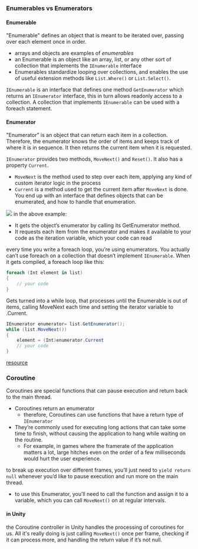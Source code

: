 
### Enumerables vs Enumerators
#### Enumerable
"Enumerable" defines an object that is meant to be iterated over, passing over each element once in order.
- arrays and objects are examples of *enumerables*
- an Enumerable is an object like an array, list, or any other sort of collection that implements the `IEnumerable` interface
- Enumerables standardize looping over collections, and enables the use of useful extension methods like `List.Where()` or `List.Select()`.

`IEnumerable` is an interface that defines one method `GetEnumerator` which returns an `IEnumerator` interface, this in turn allows readonly access to a collection. A collection that implements `IEnumerable` can be used with a foreach statement.

#### Enumerator
"Enumerator" is an object that can return each item in a collection. Therefore, the enumerator knows the order of items and keeps track of where it is in sequence. It then returns the current item when it is requested.

`IEnumerator` provides two methods, `MoveNext()` and `Reset()`. It also has a property `Current`. 
- `MoveNext` is the method used to step over each item, applying any kind of custom iterator logic in the process
- `Current` is a method used to get the current item after `MoveNext` is done. You end up with an interface that defines objects that can be enumerated, and how to handle that enumeration.

![](/assets/images/2021-08-24-12-52-32.png)
in the above example:

- It gets the object’s enumerator by calling its GetEnumerator method.
- It requests each item from the enumerator and makes it available to your code as the iteration variable, which your code can read

every time you write a foreach loop, you’re using enumerators. You actually can’t use foreach on a collection that doesn’t implement `IEnumerable`. When it gets compiled, a foreach loop like this:

```cs
foreach (Int element in list)
{
    // your code
}
```

Gets turned into a while loop, that processes until the Enumerable is out of items, calling MoveNext each time and setting the iterator variable to .Current.

```cs
IEnumerator enumerator= list.GetEnumerator();
while (list.MoveNext())
{
    element = (Int)enumerator.Current
    // your code
}
```

[resource](https://www.csharpstar.com/difference-between-ienumerator-and-ienumerable-interface-csharp/)

### Coroutine
Coroutines are special functions that can pause execution and return back to the main thread.
- Coroutines return an enumerator
    - therefore, Coroutines can use functions that have a return type of `IEnumerator`
- They’re commonly used for executing long actions that can take some time to finish, without causing the application to hang while waiting on the routine. 
    - For example, in games where the framerate of the application matters a lot, large hitches even on the order of a few milliseconds would hurt the user experience.

to break up execution over different frames, you’ll just need to `yield return null` whenever you’d like to pause execution and run more on the main thread.
- to use this Enumerator, you’ll need to call the function and assign it to a variable, which you can call `MoveNext()` on at regular intervals.

#### in Unity
the Coroutine controller in Unity handles the processing of coroutines for us. All it's really doing is just calling `MoveNext()` once per frame, checking if it can process more, and handling the return value if it’s not null.

